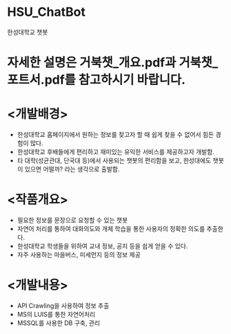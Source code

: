 # HSU_ChatBot
 한성대학교 챗봇 
 
 # 자세한 설명은 거북챗_개요.pdf과 거북챗_포트서.pdf를 참고하시기 바랍니다.
 
 # <개발배경>
 - 한성대학교 홈페이지에서 원하는 정보를 찾고자 할 때 쉽게 찾을 수 없어서 힘든 경험이 많다.
 - 한성대학교 후배들에게 편리하고 재미있는 유익한 서비스를 제공하고자 개발함.
 - 타 대학(성균관대, 단국대 등)에서 사용되는 챗봇의 편리함을 보고, 
   한성대에도 챗봇이 있으면 어떨까? 라는 생각으로 출발함.
 
 # <작품개요>
 - 필요한 정보를 문장으로 요청할 수 있는 챗봇
 - 자연어 처리를 통하여 대화의도와 개체 학습을 통한 사용자의 정확한 의도를 추출한다.
 - 한성대학교 학생들을 위하여 교내 정보, 공지 등을 쉽게 얻을 수 있다.
 - 자주 사용하는 마을버스, 미세먼지 등의 정보 제공
 
 # <개발내용>
 - API Crawling을 사용하여 정보 추출
 - MS의 LUIS를 통한 자연어처리
 - MSSQL를 사용한 DB 구축, 관리
